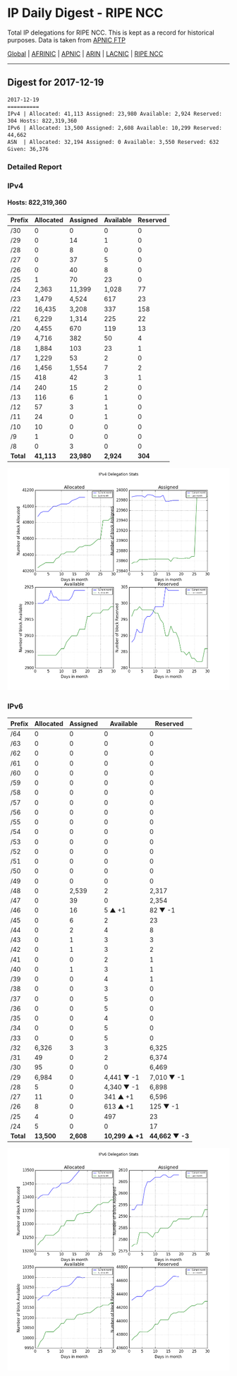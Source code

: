 # IP Daily Digest - RIPE NCC

Total IP delegations for RIPE NCC. This is kept as a record for historical purposes. Data is taken from [APNIC FTP](https://ftp.apnic.net/)

[Global](https://github.com/csmets/IP-Daily-Digest) | [AFRINIC](https://github.com/csmets/IP-Daily-Digest/tree/master/archives/AFRINIC) | [APNIC](https://github.com/csmets/IP-Daily-Digest/tree/master/archives/APNIC) | [ARIN](https://github.com/csmets/IP-Daily-Digest/tree/master/archives/ARIN) | [LACNIC](https://github.com/csmets/IP-Daily-Digest/tree/master/archives/LACNIC) | [RIPE NCC](https://github.com/csmets/IP-Daily-Digest/tree/master/archives/RIPE_NCC)

---

## Digest for 2017-12-19
```
2017-12-19
==========
IPv4 | Allocated: 41,113 Assigned: 23,980 Available: 2,924 Reserved: 304 Hosts: 822,319,360
IPv6 | Allocated: 13,500 Assigned: 2,608 Available: 10,299 Reserved: 44,662
ASN  | Allocated: 32,194 Assigned: 0 Available: 3,550 Reserved: 632 Given: 36,376
```

### Detailed Report

### IPv4

#### Hosts: **822,319,360**

| Prefix | Allocated | Assigned | Available | Reserved |
| ----- | ----- | ----- | ----- | ----- |
| /30 | 0 | 0 | 0 | 0 |
| /29 | 0 | 14 | 1 | 0 |
| /28 | 0 | 8 | 0 | 0 |
| /27 | 0 | 37 | 5 | 0 |
| /26 | 0 | 40 | 8 | 0 |
| /25 | 1 | 70 | 23 | 0 |
| /24 | 2,363 | 11,399 | 1,028 | 77 |
| /23 | 1,479 | 4,524 | 617 | 23 |
| /22 | 16,435 | 3,208 | 337 | 158 |
| /21 | 6,229 | 1,314 | 225 | 22 |
| /20 | 4,455 | 670 | 119 | 13 |
| /19 | 4,716 | 382 | 50 | 4 |
| /18 | 1,884 | 103 | 23 | 1 |
| /17 | 1,229 | 53 | 2 | 0 |
| /16 | 1,456 | 1,554 | 7 | 2 |
| /15 | 418 | 42 | 3 | 1 |
| /14 | 240 | 15 | 2 | 0 |
| /13 | 116 | 6 | 1 | 0 |
| /12 | 57 | 3 | 1 | 0 |
| /11 | 24 | 0 | 1 | 0 |
| /10 | 10 | 0 | 0 | 0 |
| /9 | 1 | 0 | 0 | 0 |
| /8 | 0 | 3 | 0 | 0 |
| **Total** | **41,113** | **23,980** | **2,924** | **304** |

![ipv4-stats](ipv4-figure.png)

### IPv6

| Prefix | Allocated | Assigned | Available | Reserved |
| ----- | ----- | ----- | ----- | ----- |
| /64 | 0 | 0 | 0 | 0 |
| /63 | 0 | 0 | 0 | 0 |
| /62 | 0 | 0 | 0 | 0 |
| /61 | 0 | 0 | 0 | 0 |
| /60 | 0 | 0 | 0 | 0 |
| /59 | 0 | 0 | 0 | 0 |
| /58 | 0 | 0 | 0 | 0 |
| /57 | 0 | 0 | 0 | 0 |
| /56 | 0 | 0 | 0 | 0 |
| /55 | 0 | 0 | 0 | 0 |
| /54 | 0 | 0 | 0 | 0 |
| /53 | 0 | 0 | 0 | 0 |
| /52 | 0 | 0 | 0 | 0 |
| /51 | 0 | 0 | 0 | 0 |
| /50 | 0 | 0 | 0 | 0 |
| /49 | 0 | 0 | 0 | 0 |
| /48 | 0 | 2,539 | 2 | 2,317 |
| /47 | 0 | 39 | 0 | 2,354 |
| /46 | 0 | 16 | 5 ▲ +1 | 82 ▼ -1 |
| /45 | 0 | 6 | 2 | 23 |
| /44 | 0 | 2 | 4 | 8 |
| /43 | 0 | 1 | 3 | 3 |
| /42 | 0 | 1 | 3 | 2 |
| /41 | 0 | 0 | 2 | 1 |
| /40 | 0 | 1 | 3 | 1 |
| /39 | 0 | 0 | 4 | 1 |
| /38 | 0 | 0 | 3 | 0 |
| /37 | 0 | 0 | 5 | 0 |
| /36 | 0 | 0 | 5 | 0 |
| /35 | 0 | 0 | 4 | 0 |
| /34 | 0 | 0 | 5 | 0 |
| /33 | 0 | 0 | 5 | 0 |
| /32 | 6,326 | 3 | 3 | 6,325 |
| /31 | 49 | 0 | 2 | 6,374 |
| /30 | 95 | 0 | 0 | 6,469 |
| /29 | 6,984 | 0 | 4,441 ▼ -1 | 7,010 ▼ -1 |
| /28 | 5 | 0 | 4,340 ▼ -1 | 6,898 |
| /27 | 11 | 0 | 341 ▲ +1 | 6,596 |
| /26 | 8 | 0 | 613 ▲ +1 | 125 ▼ -1 |
| /25 | 4 | 0 | 497 | 23 |
| /24 | 5 | 0 | 0 | 17 |
| **Total** | **13,500** | **2,608** | **10,299 ▲ +1** | **44,662 ▼ -3** |

![ipv6-stats](ipv6-figure.png)